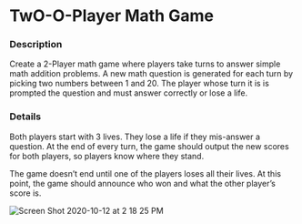 # TwO-O-Player Math Game

### Description

Create a 2-Player math game where players take turns to answer simple math addition problems. A new math question is generated for each turn by picking two numbers between 1 and 20. The player whose turn it is is prompted the question and must answer correctly or lose a life.

### Details

Both players start with 3 lives. They lose a life if they mis-answer a question. At the end of every turn, the game should output the new scores for both players, so players know where they stand.

The game doesn’t end until one of the players loses all their lives. At this point, the game should announce who won and what the other player’s score is.

![Screen Shot 2020-10-12 at 2 18 25 PM](https://user-images.githubusercontent.com/56459037/95791248-d2217300-0c95-11eb-909a-c6527533cbe8.png)
